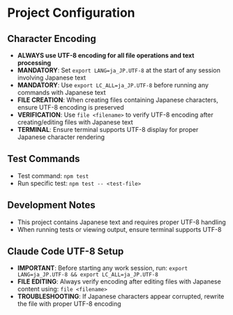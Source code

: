 # Project Configuration

## Character Encoding
- **ALWAYS use UTF-8 encoding for all file operations and text processing**
- **MANDATORY**: Set `export LANG=ja_JP.UTF-8` at the start of any session involving Japanese text
- **MANDATORY**: Use `export LC_ALL=ja_JP.UTF-8` before running any commands with Japanese text
- **FILE CREATION**: When creating files containing Japanese characters, ensure UTF-8 encoding is preserved
- **VERIFICATION**: Use `file <filename>` to verify UTF-8 encoding after creating/editing files with Japanese text
- **TERMINAL**: Ensure terminal supports UTF-8 display for proper Japanese character rendering

## Test Commands
- Test command: `npm test`
- Run specific test: `npm test -- <test-file>`

## Development Notes
- This project contains Japanese text and requires proper UTF-8 handling
- When running tests or viewing output, ensure terminal supports UTF-8

## Claude Code UTF-8 Setup
- **IMPORTANT**: Before starting any work session, run: `export LANG=ja_JP.UTF-8 && export LC_ALL=ja_JP.UTF-8`
- **FILE EDITING**: Always verify encoding after editing files with Japanese content using: `file <filename>`
- **TROUBLESHOOTING**: If Japanese characters appear corrupted, rewrite the file with proper UTF-8 encoding